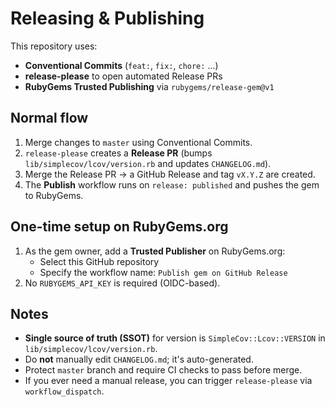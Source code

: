 # Releasing & Publishing

This repository uses:

- **Conventional Commits** (`feat:`, `fix:`, `chore:` ...)
- **release-please** to open automated Release PRs
- **RubyGems Trusted Publishing** via `rubygems/release-gem@v1`

## Normal flow

1. Merge changes to `master` using Conventional Commits.
2. `release-please` creates a **Release PR** (bumps `lib/simplecov/lcov/version.rb` and updates `CHANGELOG.md`).
3. Merge the Release PR → a GitHub Release and tag `vX.Y.Z` are created.
4. The **Publish** workflow runs on `release: published` and pushes the gem to RubyGems.

## One-time setup on RubyGems.org

1. As the gem owner, add a **Trusted Publisher** on RubyGems.org:
   - Select this GitHub repository
   - Specify the workflow name: `Publish gem on GitHub Release`
2. No `RUBYGEMS_API_KEY` is required (OIDC-based).

## Notes

- **Single source of truth (SSOT)** for version is `SimpleCov::Lcov::VERSION` in `lib/simplecov/lcov/version.rb`.
- Do **not** manually edit `CHANGELOG.md`; it's auto-generated.
- Protect `master` branch and require CI checks to pass before merge.
- If you ever need a manual release, you can trigger `release-please` via `workflow_dispatch`.
